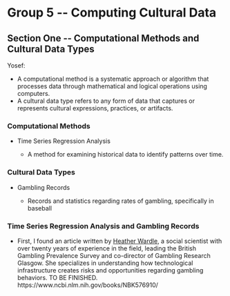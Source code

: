 <h1>Group 5 -- Computing Cultural Data</h1>

<h2>Section One -- Computational Methods and Cultural Data Types</h2>

Yosef:
- A computational method is a systematic approach or algorithm that processes data through mathematical and logical operations using computers.
- A cultural data type refers to any form of data that captures or represents cultural expressions, practices, or artifacts.

<h3>Computational Methods</h3>
<ul>
  <li>Time Series Regression Analysis</li>
    <ul>
      <li>A method for examining historical data to identify patterns over time.</li>
    </ul>
</ul>

<h3>Cultural Data Types</h3>
<ul>
    <li>Gambling Records</li>
        <ul>
            <li> Records and statistics regarding rates of gambling, specifically in baseball</li>
        </ul>
</ul>


<h3>Time Series Regression Analysis and Gambling Records</h3>
<ul>
    <li>First, I found an article written by <a href="https://www.gla.ac.uk/schools/socialpolitical/staff/heatherwardle/">Heather Wardle</a>, a social scientist with over twenty years of experience in the field, leading the British Gambling Prevalence Survey and co-director of Gambling Research Glasgow. She specializes in understanding how technological infrastructure creates risks and opportunities regarding gambling behaviors.
    TO BE FINISHED. https://www.ncbi.nlm.nih.gov/books/NBK576910/</li>
</ul>

